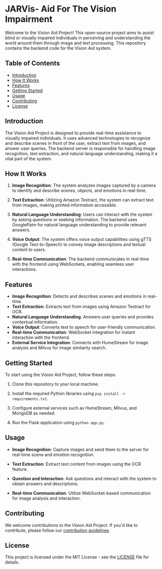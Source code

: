 # JARVis- Aid For The Vision Impairment

Welcome to the Vision Aid Project! This open-source project aims to assist blind or visually impaired individuals in perceiving and understanding the world around them through image and text processing. This repository contains the backend code for the Vision Aid system.

## Table of Contents

- [Introduction](#introduction)
- [How It Works](#how-it-works)
- [Features](#features)
- [Getting Started](#getting-started)
- [Usage](#usage)
- [Contributing](#contributing)
- [License](#license)

## Introduction

The Vision Aid Project is designed to provide real-time assistance to visually impaired individuals. It uses advanced technologies to recognize and describe scenes in front of the user, extract text from images, and answer user queries. The backend server is responsible for handling image recognition, text extraction, and natural language understanding, making it a vital part of the system.

## How It Works

1. **Image Recognition**: The system analyzes images captured by a camera to identify and describe scenes, objects, and emotions in real-time.

2. **Text Extraction**: Utilizing Amazon Textract, the system can extract text from images, making printed information accessible.

3. **Natural Language Understanding**: Users can interact with the system by asking questions or seeking information. The backend uses GooglePalm for natural language understanding to provide relevant answers.

4. **Voice Output**: The system offers voice output capabilities using gTTS (Google Text-to-Speech) to convey image descriptions and textual content to users.

5. **Real-time Communication**: The backend communicates in real-time with the frontend using WebSockets, enabling seamless user interactions.

## Features

- **Image Recognition**: Detects and describes scenes and emotions in real-time.
- **Text Extraction**: Extracts text from images using Amazon Textract for OCR.
- **Natural Language Understanding**: Answers user queries and provides contextual information.
- **Voice Output**: Converts text to speech for user-friendly communication.
- **Real-time Communication**: WebSocket integration for instant interaction with the frontend.
- **External Service Integration**: Connects with HumeStream for image analysis and Milvus for image similarity search.

## Getting Started

To start using the Vision Aid Project, follow these steps:

1. Clone this repository to your local machine.

2. Install the required Python libraries using `pip install -r requirements.txt`.

3. Configure external services such as HumeStream, Milvus, and MongoDB as needed.

4. Run the Flask application using `python app.py`.

## Usage

- **Image Recognition**: Capture images and send them to the server for real-time scene and emotion recognition.

- **Text Extraction**: Extract text content from images using the OCR feature.

- **Question and Interaction**: Ask questions and interact with the system to obtain answers and descriptions.

- **Real-time Communication**: Utilize WebSocket-based communication for image analysis and interaction.

## Contributing

We welcome contributions to the Vision Aid Project. If you'd like to contribute, please follow our [contribution guidelines](CONTRIBUTING.md).

## License

This project is licensed under the MIT License - see the [LICENSE](LICENSE) file for details.
